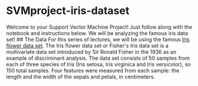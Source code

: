 # SVMproject-iris-dataset
Welcome to your Support Vector Machine Project! Just follow along with the notebook and instructions below. We will be analyzing the famous iris data set!  ## The Data For this series of lectures, we will be using the famous [Iris flower data set](http://en.wikipedia.org/wiki/Iris_flower_data_set).   The Iris flower data set or Fisher's Iris data set is a multivariate data set introduced by Sir Ronald Fisher in the 1936 as an example of discriminant analysis.   The data set consists of 50 samples from each of three species of Iris (Iris setosa, Iris virginica and Iris versicolor), so 150 total samples. Four features were measured from each sample: the length and the width of the sepals and petals, in centimeters.
